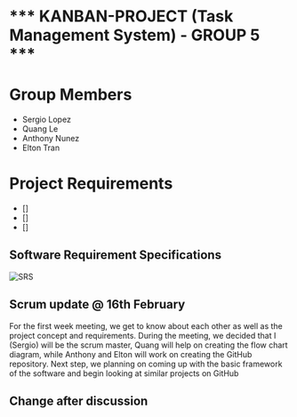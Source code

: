 # *** KANBAN-PROJECT (Task Management System) - GROUP 5 ***



# Group Members 
- Sergio Lopez
- Quang Le
- Anthony Nunez
- Elton Tran
 
# Project Requirements 

- []
- []
- []

## Software Requirement Specifications
![SRS]()

## Scrum update @ 16th February
For the first week meeting, we get to know about each other as well as the project concept and requirements. During the meeting, we decided that I (Sergio) will be the scrum master, Quang will help on creating the flow chart diagram, while Anthony and Elton will work on creating the GitHub repository. Next step, we planning on coming up with the basic framework of the software and begin looking at similar projects on GitHub 



## Change after discussion
